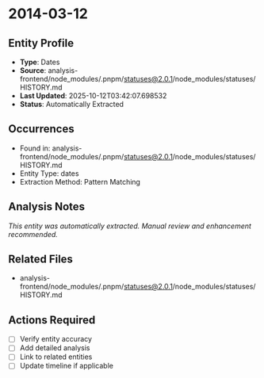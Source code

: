 # 2014-03-12

## Entity Profile
- **Type**: Dates
- **Source**: analysis-frontend/node_modules/.pnpm/statuses@2.0.1/node_modules/statuses/HISTORY.md
- **Last Updated**: 2025-10-12T03:42:07.698532
- **Status**: Automatically Extracted

## Occurrences
- Found in: analysis-frontend/node_modules/.pnpm/statuses@2.0.1/node_modules/statuses/HISTORY.md
- Entity Type: dates
- Extraction Method: Pattern Matching

## Analysis Notes
*This entity was automatically extracted. Manual review and enhancement recommended.*

## Related Files
- analysis-frontend/node_modules/.pnpm/statuses@2.0.1/node_modules/statuses/HISTORY.md

## Actions Required
- [ ] Verify entity accuracy
- [ ] Add detailed analysis
- [ ] Link to related entities
- [ ] Update timeline if applicable
